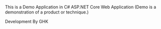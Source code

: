 This is a Demo Application in C# ASP.NET Core Web Application
(Demo is a demonstration of a product or technique.)

Development By GHK

